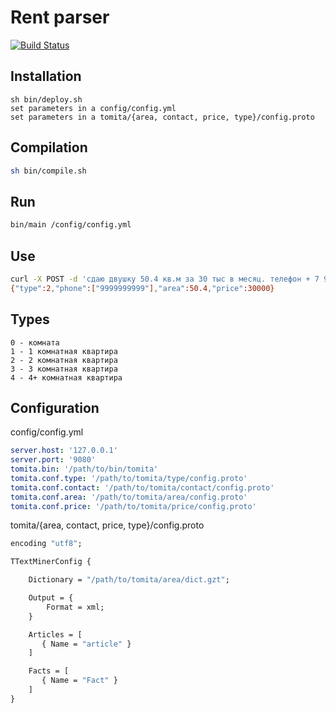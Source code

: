 # Rent parser

[![Build Status](https://travis-ci.org/mrsuh/rent-parser.svg?branch=master)](https://travis-ci.org/mrsuh/rent-parser)

## Installation
```
sh bin/deploy.sh
set parameters in a config/config.yml
set parameters in a tomita/{area, contact, price, type}/config.proto
```

## Compilation
```sh
sh bin/compile.sh
```

## Run
```sh
bin/main /config/config.yml
```

## Use
```sh
curl -X POST -d 'сдаю двушку 50.4 кв.м за 30 тыс в месяц. телефон + 7 999 999 9999' 'http://localhost:/parse'
{"type":2,"phone":["9999999999"],"area":50.4,"price":30000}
```

## Types
```
0 - комната
1 - 1 комнатная квартира
2 - 2 комнатная квартира
3 - 3 комнатная квартира
4 - 4+ комнатная квартира
```

## Configuration
config/config.yml
```yml
server.host: '127.0.0.1'
server.port: '9080'
tomita.bin: '/path/to/bin/tomita'
tomita.conf.type: '/path/to/tomita/type/config.proto'
tomita.conf.contact: '/path/to/tomita/contact/config.proto'
tomita.conf.area: '/path/to/tomita/area/config.proto'
tomita.conf.price: '/path/to/tomita/price/config.proto'
```

tomita/{area, contact, price, type}/config.proto
```proto
encoding "utf8";

TTextMinerConfig {

    Dictionary = "/path/to/tomita/area/dict.gzt";

    Output = {
        Format = xml;
    }

    Articles = [
       { Name = "article" }
    ]

    Facts = [
       { Name = "Fact" }
    ]
}
```